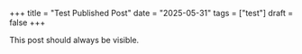+++
title = "Test Published Post"
date = "2025-05-31"
tags = ["test"]
draft = false
+++

This post should always be visible.